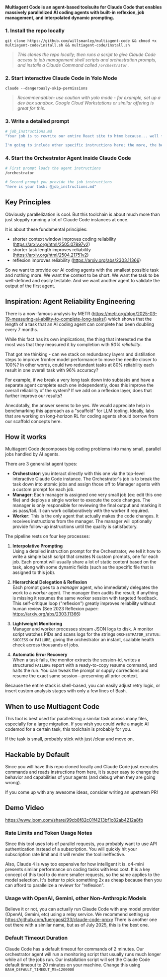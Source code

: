 #### Multiagent Code is an agent-based toolsuite for Claude Code that enables massively parallelized AI coding agents with built-in reflexion, job management, and interpolated dynamic prompting.

### 1. Install the repo locally

```
git clone https://github.com/willsmanley/multiagent-code && chmod +x multiagent-code/install.sh && multiagent-code/install.sh
```

> _This clones the repo locally; then runs a script to give Claude Code access to job management shell scripts and orchestration prompts, and installs a Claude Command called `/orchestrator` ._

### 2. Start interactive Claude Code in Yolo Mode

```
claude --dangerously-skip-permissions
```

> _Recommendation: use caution with yolo mode - for example, set up a dev box sandbox. Google Cloud Workstations or similar offering is great for this._

### 3. Write a detailed prompt

```bash
# job_instructions.md
"Your job is to rewrite our entire React site to htmx because... well forget why. Just do it.

I'm going to include other specific instructions here; the more, the better at this stage because as an Orchestrator Agent you will distill down what is important for each agent. :) "
```

### 4. Start the Orchestrator Agent Inside Claude Code

```bash
# First prompt loads the agent instructions
/orchestrator

# Second prompt you provide the job instructions
"here is your task: @job_instructions.md"
```

## Key Principles

Obviously parallelization is cool. But this toolchain is about much more than just sloppily running a lot of Claude Code instances at once.

It is about these fundamental principles:

- shorter context window improves coding reliability (https://arxiv.org/html/2505.07897v2)
- shorter task length improves reliability (https://arxiv.org/html/2504.21751v2)
- reflexion improves reliability (https://arxiv.org/abs/2303.11366)

So we want to provide our AI coding agents with the smallest possible task and nothing more. We want the context to be short. We want the task to be well-defined and easily testable. And we want another agent to validate the output of the first agent.

## Inspiration: Agent Reliability Engineering

There is a now-famous analysis by METR (https://metr.org/blog/2025-03-19-measuring-ai-ability-to-complete-long-tasks/) which shows that the length of a task that an AI coding agent can complete has been doubling every 7 months.

While this fact has its own implications, the thing that interested me the most was that they measured it by completion with _80% reliability_.

That got me thinking - can we stack on redundancy layers and distillation steps to improve frontier model performance to move the needle closer to 100%? In other words, could two redundant tasks at 80% reliability each result in one overall task with 96% accuracy?

For example, if we break a very long task down into subtasks and have a separate agent complete each one independently, does this improve the overall reliability of the system? If we add on a reflexion layer, does that further improve our results?

Anecdotally, the answer seems to be yes. We would appreciate help in benchmarking this approach as a "scaffold" for LLM tooling. Ideally, labs that are working on long-horizon RL for coding agents should borrow from our scaffold concepts here.

## How it works

Multiagent Code decomposes big coding problems into many small, parallel jobs handled by AI agents.

There are 3 generalist agent types:

- **Orchestrator**: you interact directly with this one via the top-level interactive Claude Code instance. The Orchestrator's job is to break the task down into atomic jobs and assign those off to Manager agents with a custom prompt for each job.
- **Manager**: Each manager is assigned one very small job (ex: edit this one file) and deploys a single worker to execute the code changes. The manager is only responsible for reviewing the final output and marking it as pass/fail. It can work collaboratively with the worker if required.
- **Worker**: This is the only agent that actually makes the code changes. It receives instructions from the manager. The manager will optionally provide follow-up instructions until the quality is satisfactory.

The pipeline rests on four key processes:

1. **Interpolative Prompting**  
   Using a detailed instruction prompt for the Orchestrator, we tell it how to write a simple bash script that creates N custom prompts, one for each job. Each prompt will usually share a lot of static content based on the task, along with some dynamic fields (such as the specific file that is assigned to this job).

2. **Hierarchical Delegation & Reflexion**  
   Each prompt goes to a _manager_ agent, who immediately delegates the work to a _worker_ agent. The manager then audits the result; if anything is missing it resumes the same worker session with targeted feedback. This self-critique loop ("reflexion") greatly improves reliability without human review (See 2023 Reflexion paper: https://arxiv.org/abs/2303.11366)

3. **Lightweight Monitoring**  
   Manager and worker processes stream JSON logs to disk. A monitor script watches PIDs and scans logs for the strings `ORCHESTRATOR_STATUS: SUCCESS` or `FAILURE`, giving the orchestrator an instant, scalable health check across thousands of jobs.

4. **Automatic Error Recovery**  
   When a task fails, the monitor extracts the session-id, writes a structured `FAILURE` report with a ready-to-copy resume command, and halts the run. You can tweak the prompt or supply corrections and resume the exact same session—preserving all prior context.

Because the entire stack is shell-based, you can easily adjust retry logic, or insert custom analysis stages with only a few lines of Bash.

## When to use Multiagent Code

This tool is best used for parallelizing a similar task across many files, especially for a large migration. If you wish you could write a magic AI codemod for a certain task, this toolchain is probably for you.

If the task is small, probably stick with just /clear and move on.

## Hackable by Default

Since you will have this repo cloned locally and Claude Code just executes commands and reads instructions from here, it is super easy to change the behavior and capabilities of your agents (and debug when they are going wrong).

If you come up with any awesome ideas, consider writing an upstream PR!

## Demo Video

https://www.loom.com/share/99cb8f82c01f4213bf1c82ab4212a8fb

### Rate Limits and Token Usage Notes

Since this tool uses lots of parallel requests, you probably want to use API authentication instead of a subscription. You will quickly hit your subscription rate limit and it will render the tool ineffective.

Also, Claude 4 is way too expensive for how intelligent it is. o4-mini presents similar performance on coding tasks with less cost. It is a key concept of this tool to do more smaller requests, so the same applies to the model selection. It's better to pick something 2x as cheap because then you can afford to parallelize a reviewr for "reflexion".

### Usage with OpenAI, Gemini, other Non-Anthropic Models

Believe it or not, you can actually run Claude Code with any model provider (OpenAI, Gemini, etc) using a relay service. We recommend setting up https://github.com/fuergaosi233/claude-code-proxy There is another one out there with a similar name, but as of July 2025, this is the best one.

### Default Timeout Duration

Claude Code has a default timeout for commands of 2 minutes. Our orchestrator agent will run a monitoring script that usually runs much longer while all of the jobs run. Our installation script will set the Claude Code default timeout to 20 minutes on your machine. Change this using `BASH_DEFAULT_TIMEOUT_MS=1200000`
